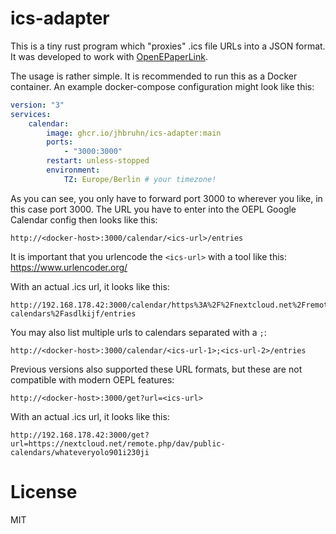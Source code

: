 # ics-adapter

This is a tiny rust program which "proxies" .ics file URLs into a JSON format. It was developed to work with [OpenEPaperLink](https://github.com/jjwbruijn/OpenEPaperLink).

The usage is rather simple. It is recommended to run this as a Docker container. An example docker-compose configuration might look like this:

```yaml
version: "3"
services:
    calendar:
        image: ghcr.io/jhbruhn/ics-adapter:main
        ports:
            - "3000:3000"
        restart: unless-stopped
        environment:
            TZ: Europe/Berlin # your timezone!
```

As you can see, you only have to forward port 3000 to wherever you like, in this case port 3000.
The URL you have to enter into the OEPL Google Calendar config then looks like this:

```
http://<docker-host>:3000/calendar/<ics-url>/entries
```

It is important that you urlencode the `<ics-url>` with a tool like this: https://www.urlencoder.org/

With an actual .ics url, it looks like this:
```
http://192.168.178.42:3000/calendar/https%3A%2F%2Fnextcloud.net%2Fremote.php%2Fdav%2Fpublic-calendars%2Fasdlkijf/entries
```

You may also list multiple urls to calendars separated with a `;`:
```
http://<docker-host>:3000/calendar/<ics-url-1>;<ics-url-2>/entries
```

Previous versions also supported these URL formats, but these are not compatible with modern OEPL features:

```
http://<docker-host>:3000/get?url=<ics-url>
```

With an actual .ics url, it looks like this:
```
http://192.168.178.42:3000/get?url=https://nextcloud.net/remote.php/dav/public-calendars/whateveryolo901i230ji
```

# License
MIT
